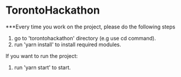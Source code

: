 # TorontoHackathon

***Every time you work on the project, please do the following steps
1. go to 'torontohackathon' directory (e.g use cd command).
2. run 'yarn install' to install required modules.

If you want to run the project:
1. run 'yarn start' to start.
